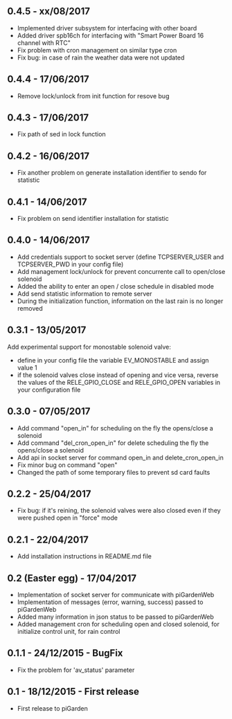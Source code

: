 ## 0.4.5 - xx/08/2017
- Implemented driver subsystem for interfacing with other board
- Added driver spb16ch for interfacing with "Smart Power Board 16 channel with RTC"
- Fix problem with cron management on similar type cron
- Fix bug: in case of rain the weather data were not updated 

## 0.4.4 - 17/06/2017
- Remove lock/unlock from init function for resove bug

## 0.4.3 - 17/06/2017
- Fix path of sed in lock function

## 0.4.2 - 16/06/2017
- Fix another problem on generate installation identifier to sendo for statistic

## 0.4.1 - 14/06/2017
- Fix problem on send identifier installation for statistic

## 0.4.0 - 14/06/2017
- Add credentials support to socket server (define TCPSERVER_USER and TCPSERVER_PWD in your config file)
- Add management lock/unlock for prevent concurrente call to open/close solenoid
- Added the ability to enter an open / close schedule in disabled mode
- Add send statistic information to remote server
- During the initialization function, information on the last rain is no longer removed

## 0.3.1 - 13/05/2017
Add experimental support for monostable solenoid valve:
- define in your config file the variable EV_MONOSTABLE and assign value 1
- if the solenoid valves close instead of opening and vice versa, reverse the values of the RELE_GPIO_CLOSE and RELE_GPIO_OPEN variables in your configuration file

## 0.3.0 - 07/05/2017
- Add command "open_in" for scheduling on the fly the opens/close a solenoid
- Add command "del_cron_open_in" for delete scheduling the fly the opens/close a solenoid
- Add api in socket server for command open_in and delete_cron_open_in
- Fix minor bug on command "open"
- Changed the path of some temporary files to prevent sd card faults

## 0.2.2 - 25/04/2017
- Fix bug: if it's reining, the solenoid valves were also closed even if they were pushed open in "force" mode

## 0.2.1 - 22/04/2017
- Add installation instructions in README.md file  

## 0.2 (Easter egg) - 17/04/2017
- Implementation of socket server for communicate with piGardenWeb  
- Implementation of messages (error, warning, success) passed to piGardenWeb  
- Added many information in json status to be passed to piGardenWeb  
- Added management cron for scheduling open and closed solenoid, for initialize control unit, for rain control  

## 0.1.1 - 24/12/2015 - BugFix
- Fix the problem for 'av_status' parameter

## 0.1 - 18/12/2015 - First release
- First release to piGarden 

